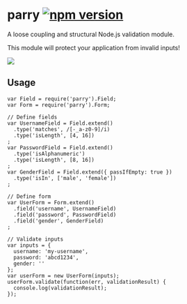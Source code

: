 # parry [![npm version](https://badge.fury.io/js/parry.svg)](http://badge.fury.io/js/parry)

A loose coupling and structural Node.js validation module.

This module will protect your application from invalid inputs!

![](https://36.media.tumblr.com/fc04bd715990b22b98916ea6b3ec1b5a/tumblr_nk146q9c7i1qzgre3o1_250.jpg)


## Usage
```
var Field = require('parry').Field;
var Form = require('parry').Form;

// Define fields
var UsernameField = Field.extend()
  .type('matches', /[-_a-z0-9]/i)
  .type('isLength', [4, 16])
;
var PasswordField = Field.extend()
  .type('isAlphanumeric')
  .type('isLength', [8, 16])
;
var GenderField = Field.extend({ passIfEmpty: true })
  .type('isIn', ['male', 'female'])
;

// Define form
var UserForm = Form.extend()
  .field('username', UsernameField)
  .field('password', PasswordField)
  .field('gender', GenderField)
;

// Validate inputs
var inputs = {
  username: 'my-username',
  password: 'abcd1234',
  gender: ''
};
var userForm = new UserForm(inputs);
userForm.validate(function(err, validationResult) {
  console.log(validationResult);
});
```
